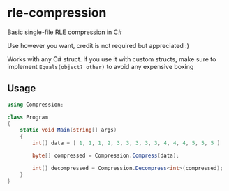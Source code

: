# rle-compression
Basic single-file RLE compression in C#

Use however you want, credit is not required but appreciated :)

Works with any C# struct. If you use it with custom structs, make sure to implement `Equals(object? other)` to avoid any expensive boxing

## Usage

```csharp
using Compression;

class Program 
{
	static void Main(string[] args) 
	{
		int[] data = [ 1, 1, 1, 2, 3, 3, 3, 3, 3, 4, 4, 4, 5, 5, 5 ]

		byte[] compressed = Compression.Compress(data);

		int[] decompressed = Compression.Decompress<int>(compressed);
	}
}
```
